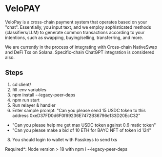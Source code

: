 # VeloPAY

VeloPay is a cross-chain payment system that operates based on your "chat". Essentially, you input text, and we employ sophisticated methods (classifiers/LLM) to generate common transactions according to your intentions, such as swapping, buying/selling, transferring, and more.

We are currently in the process of integrating with Cross-chain NativeSwap and DeFi Txs on Solana. Specific-chain ChatGPT integration is considered also.

## Steps

1. cd client/
2. fill .env variables
3. npm install --legacy-peer-deps
4. npm run start
5. Run relayer & handler
6. Enter sample prompt: "Can you please send 15 USDC token to this address 0xeD37FD0d6F0f69236E7472B36796e133D20EcC32"
-   "Can you please help me get max USDC token against 0.6 matic token"
-   "Can you please make a bid of 10 ETH for BAYC NFT of token id 124"
8. You should login to wallet with Passkeys to send txs

Required*: Node version > 18 with npm i --legacy-peer-deps